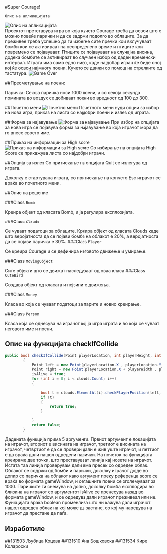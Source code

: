 #Super Courage!

	Опис на апликацијата
	
![Опис на апликацијата](http://i.imgur.com/PAc2q72.png)  
Проектот претставува игра во која кучето Courage треба да освои што е можно повеќе парички и да се задржи подолго во облаците. За да преживее треба успешно да ги избегне сите пречки кои вклучуваат бомби кои се активираат на неопределено време и птиците кои повремено се појавуваат. Птиците се појавуваат на случајна висина, додека бомбите се активираат во случаен избор од даден временски интервал.
Играта има само едно ниво, каде најдобар играч ќе биде оној кој ќе освои најмногу поени. 
Кучето се движи со помош на стрелките од тастатура.
![Game Over](http://i.imgur.com/gJSdFEA.png)


##Пресметување на поени:

Паричка: Секоја паричка носи 1000 поени, а со секоја секунда помината во воздух се добиваат поени во вредност од 100 до 300.

##Почетно мени
![Почетно мени](http://i.imgur.com/KCUXtnJ.png)
Почетното мени нуди опции за избор на нова игра, приказ на листа со најдобри поени и излез од играта.

##Форма за најавување
![Форма за најавување](http://i.imgur.com/gSUQbDd.png)
При избор на опцијата за нова игра се појавува форма за најавување во која играчот мора да го внесе своето име.

##Приказ на информации за High score
![Приказ на информации за High score](http://i.imgur.com/kLMBBkz.png)
Со избирање на опцијата High Score се прикажува листа со најдобри играчи.

##Опција за излез 
Со притискање на  опцијата Quit се излегува од играта.

Доколку е стартувана играта, со притискање на копчето Esc играчот се враќа во почетното мени.


##Опис на решение

###Class `Bomb`

Креира објект од класата Bomb, и ја регулира експлозијата.

###Class `Clouds`

Се чуваат податоци за облаците. Креира објект од класата  Clouds каде што веројатноста да се појави бомба на облакот е 20%, а веројатноста да се појави паричка е 30%.
###Class `Player`

Се креира Courage и се дефинира неговото движење и умирање.

###Class `MovingObject `

Сите објекти што се движат наследуваат од оваа класа
###Class `CuteBird`

Создава објект од класата и нејзините движења.

###Class `Money`

Класа во која се чуваат податоци за парите и новно креирање.

###Class `Person`

Класа која се однесува на играчот кој ја игра играта и во која се чуваат неговото име и поени.

## Опис на функцијата checkIfCollide
```csharp
public bool checkIfCollide(Point playerLocation, int playerHeight, int playerWidth, out bool isAlive, ref int score)
        {
            Point left = new Point(playerLocation.X , playerLocation.Y + playerHeight);
            Point right = new Point(playerLocation.X + playerWidth , playerLocation.Y + playerHeight);
            isAlive = true;
            for (int i = 0; i < clouds.Count; i++)
            {
                
                bool t = clouds.ElementAt(i).checkPlayerPosition(left, right, playerHeight, playerWidth, out isAlive, ref score);
                if (t)
                {
                    return true;
                }

            }
            return false;
        }
```
Дадената функција прима 5 аргументи. Првиот аргумент е локацијата на играчот, вториот е висината на играчот, третиот е висината на играчот, четвртиот е да се провери дали е жив уште играчот, и петтиот е да враќа дали нашол одредени парички. На почеток на функцијата креираме две точки, што преставуваат линија кај нозете на играчот. Истата таа линија проверувам дали има пресек со одреден облак. Облакот се содржи од бомби и парички, доколку играчот дојде во допир со паричка на облакот како аргумент преку референца score се враќа во формата gameWindow, и сегашните поени се зголемуваат за 1000. Паричките ги снемува на допир, доколку бомба експлодира во близина на играчот со аргументот isAlive се пренесува назад во формата gameWindow, и се одредува дали играчот преживеал или не. Функцијата враќа boolean променлива што ни кажува дали играчот нашол одреден облак на кој може да застане, со кој му наредува на играчот да престане да паѓа.
## Изработиле

##131503 Љубица Коцева
##131510 Ана Бошковска
##131534 Кире Колароски
